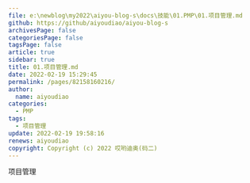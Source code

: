 ```yaml
---
file: e:\newblog\my2022\aiyou-blog-s\docs\技能\01.PMP\01.项目管理.md
github: https://github/aiyoudiao/aiyou-blog-s
archivesPage: false
categoriesPage: false
tagsPage: false
article: true
sidebar: true
title: 01.项目管理.md
date: 2022-02-19 15:29:45
permalink: /pages/82158160216/
author: 
  name: aiyoudiao
categories: 
  - PMP
tags: 
  - 项目管理
update: 2022-02-19 19:58:16
renews: aiyoudiao
copyright: Copyright (c) 2022 哎哟迪奥(码二)
---
```


项目管理